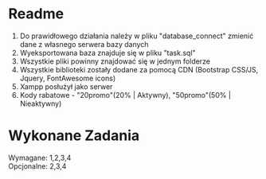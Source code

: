 # Readme
1. Do prawidłowego działania należy w pliku "database_connect" zmienić dane z własnego serwera bazy danych
2. Wyeksportowana baza znajduje się w pliku "task.sql"
3. Wszystkie pliki powinny znajdować się w jednym folderze
4. Wszystkie biblioteki zostały dodane za pomocą CDN (Bootstrap CSS/JS, Jquery, FontAwesome icons)
5. Xampp posłużył jako serwer
6. Kody rabatowe - "20promo"(20% | Aktywny), "50promo"(50% | Nieaktywny)

# Wykonane Zadania
Wymagane: 1,2,3,4 <br>
Opcjonalne: 2,3,4
